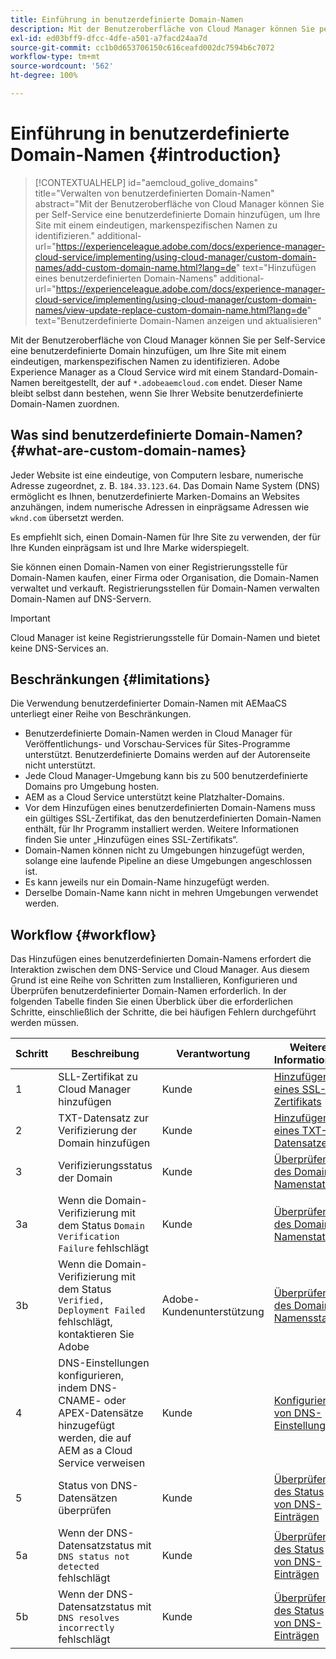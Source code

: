 ```yaml
---
title: Einführung in benutzerdefinierte Domain-Namen
description: Mit der Benutzeroberfläche von Cloud Manager können Sie per Self-Service eine benutzerdefinierte Domain hinzufügen, um Ihre Site mit einem eindeutigen, markenspezifischen Namen zu identifizieren.
exl-id: ed03bff9-dfcc-4dfe-a501-a7facd24aa7d
source-git-commit: cc1b0d653706150c616ceafd002dc7594b6c7072
workflow-type: tm+mt
source-wordcount: '562'
ht-degree: 100%

---
```



# Einführung in benutzerdefinierte Domain-Namen {#introduction}

>[!CONTEXTUALHELP]
>id="aemcloud_golive_domains"
>title="Verwalten von benutzerdefinierten Domain-Namen"
>abstract="Mit der Benutzeroberfläche von Cloud Manager können Sie per Self-Service eine benutzerdefinierte Domain hinzufügen, um Ihre Site mit einem eindeutigen, markenspezifischen Namen zu identifizieren."
>additional-url="https://experienceleague.adobe.com/docs/experience-manager-cloud-service/implementing/using-cloud-manager/custom-domain-names/add-custom-domain-name.html?lang=de" text="Hinzufügen eines benutzerdefinierten Domain-Namens"
>additional-url="https://experienceleague.adobe.com/docs/experience-manager-cloud-service/implementing/using-cloud-manager/custom-domain-names/view-update-replace-custom-domain-name.html?lang=de" text="Benutzerdefinierte Domain-Namen anzeigen und aktualisieren"

Mit der Benutzeroberfläche von Cloud Manager können Sie per Self-Service eine benutzerdefinierte Domain hinzufügen, um Ihre Site mit einem eindeutigen, markenspezifischen Namen zu identifizieren. Adobe Experience Manager as a Cloud Service wird mit einem Standard-Domain-Namen bereitgestellt, der auf `*.adobeaemcloud.com` endet. Dieser Name bleibt selbst dann bestehen, wenn Sie Ihrer Website benutzerdefinierte Domain-Namen zuordnen.

## Was sind benutzerdefinierte Domain-Namen? {#what-are-custom-domain-names}

Jeder Website ist eine eindeutige, von Computern lesbare, numerische Adresse zugeordnet, z. B. `184.33.123.64`. Das Domain Name System (DNS) ermöglicht es Ihnen, benutzerdefinierte Marken-Domains an Websites anzuhängen, indem numerische Adressen in einprägsame Adressen wie `wknd.com` übersetzt werden.

Es empfiehlt sich, einen Domain-Namen für Ihre Site zu verwenden, der für Ihre Kunden einprägsam ist und Ihre Marke widerspiegelt.

Sie können einen Domain-Namen von einer Registrierungsstelle für Domain-Namen kaufen, einer Firma oder Organisation, die Domain-Namen verwaltet und verkauft. Registrierungsstellen für Domain-Namen verwalten Domain-Namen auf DNS-Servern.

>[!IMPORTANT]
>
>Cloud Manager ist keine Registrierungsstelle für Domain-Namen und bietet keine DNS-Services an.

## Beschränkungen {#limitations}

Die Verwendung benutzerdefinierter Domain-Namen mit AEMaaCS unterliegt einer Reihe von Beschränkungen.

* Benutzerdefinierte Domain-Namen werden in Cloud Manager für Veröffentlichungs- und Vorschau-Services für Sites-Programme unterstützt. Benutzerdefinierte Domains werden auf der Autorenseite nicht unterstützt.
* Jede Cloud Manager-Umgebung kann bis zu 500 benutzerdefinierte Domains pro Umgebung hosten.
* AEM as a Cloud Service unterstützt keine Platzhalter-Domains.
* Vor dem Hinzufügen eines benutzerdefinierten Domain-Namens muss ein gültiges SSL-Zertifikat, das den benutzerdefinierten Domain-Namen enthält, für Ihr Programm installiert werden. Weitere Informationen finden Sie unter „Hinzufügen eines SSL-Zertifikats“.
* Domain-Namen können nicht zu Umgebungen hinzugefügt werden, solange eine laufende Pipeline an diese Umgebungen angeschlossen ist.
* Es kann jeweils nur ein Domain-Name hinzugefügt werden.
* Derselbe Domain-Name kann nicht in mehren Umgebungen verwendet werden.

## Workflow {#workflow}

Das Hinzufügen eines benutzerdefinierten Domain-Namens erfordert die Interaktion zwischen dem DNS-Service und Cloud Manager. Aus diesem Grund ist eine Reihe von Schritten zum Installieren, Konfigurieren und Überprüfen benutzerdefinierter Domain-Namen erforderlich. In der folgenden Tabelle finden Sie einen Überblick über die erforderlichen Schritte, einschließlich der Schritte, die bei häufigen Fehlern durchgeführt werden müssen.

| Schritt | Beschreibung | Verantwortung | Weitere Informationen |
|--- |--- |--- |---|
| 1 | SLL-Zertifikat zu Cloud Manager hinzufügen | Kunde | [Hinzufügen eines SSL-Zertifikats](/help/implementing/cloud-manager/managing-ssl-certifications/add-ssl-certificate.md) |
| 2 | TXT-Datensatz zur Verifizierung der Domain hinzufügen | Kunde | [Hinzufügen eines TXT-Datensatzes](/help/implementing/cloud-manager/custom-domain-names/add-text-record.md) |
| 3 | Verifizierungsstatus der Domain | Kunde | [Überprüfen des Domain-Namenstatus](/help/implementing/cloud-manager/custom-domain-names/check-domain-name-status.md) |
| 3a | Wenn die Domain-Verifizierung mit dem Status `Domain Verification Failure` fehlschlägt | Kunde | [Überprüfen des Domain-Namenstatus](/help/implementing/cloud-manager/custom-domain-names/check-domain-name-status.md) |
| 3b | Wenn die Domain-Verifizierung mit dem Status `Verified, Deployment Failed` fehlschlägt, kontaktieren Sie Adobe | Adobe-Kundenunterstützung | [Überprüfen des Domain-Namensstatus](/help/implementing/cloud-manager/custom-domain-names/check-domain-name-status.md) |
| 4 | DNS-Einstellungen konfigurieren, indem DNS-CNAME- oder APEX-Datensätze hinzugefügt werden, die auf AEM as a Cloud Service verweisen | Kunde | [Konfigurieren von DNS-Einstellungen](/help/implementing/cloud-manager/custom-domain-names/configure-dns-settings.md) |
| 5 | Status von DNS-Datensätzen überprüfen | Kunde | [Überprüfen des Status von DNS-Einträgen](/help/implementing/cloud-manager/custom-domain-names/check-dns-record-status.md) |
| 5a | Wenn der DNS-Datensatzstatus mit `DNS status not detected` fehlschlägt | Kunde | [Überprüfen des Status von DNS-Einträgen](/help/implementing/cloud-manager/custom-domain-names/check-dns-record-status.md) |
| 5b | Wenn der DNS-Datensatzstatus mit `DNS resolves incorrectly` fehlschlägt | Kunde | [Überprüfen des Status von DNS-Einträgen](/help/implementing/cloud-manager/custom-domain-names/check-dns-record-status.md) |
